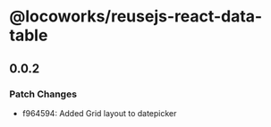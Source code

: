 # @locoworks/reusejs-react-data-table

## 0.0.2

### Patch Changes

- f964594: Added Grid layout to datepicker
